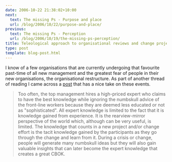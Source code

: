 ```yaml
---
date: 2006-10-22 21:38:02+10:00
next:
  text: The missing Ps - Purpose and place
  url: /blog/2006/10/22/purpose-and-place/
previous:
  text: The missing Ps - Perception
  url: /blog/2006/10/19/the-missing-ps-perception/
title: Teleological approach to organisational reviews and change projects
type: post
template: blog-post.html
---
```

I know of a few organisations that are currently undergoing that favourite past-time of all new management and the greatest fear of people in their new organisations, the organisational restructure. As part of another thread of reading I came across a [post](http://eclecticbill.blogspot.com/2006/04/wisdom-of-numbskulls.html) that has a nice take on these events.

> Too often, the top management hires a high-priced expert who claims to have the best knowledge while ignoring the numbskull advice of the front-line workers because they are deemed less educated or not as "sophisticated". All expert knowledge is limited to the fact that it is knowledge gained from experience. It is the rearview-mirror perspective of the world which, although can be very useful, is limited. The knowledge that counts in a new project and/or change effort is the tacit knowledge gained by the participants as they go through the change and learn from it. During a crisis or change, people will generate many numbskull ideas but they will also gain valuable insights that can later become the expert knowledge that creates a great CBOK.